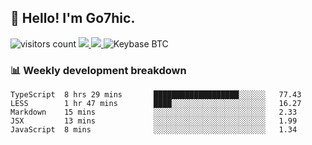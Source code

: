 ## 👋 Hello! I'm Go7hic.

 ![visitors count](https://visitors-by-url-pls-dont-use-this-in-your-repo.vercel.app/Go7hic-github-readme)
 <a href="https://twitter.com/Go7hic">
    <img src="https://img.shields.io/badge/-@Go7hic-1ca0f1?style=flat-square&labelColor=1ca0f1&logo=twitter&logoColor=white&link=https://twitter.com/Go7hic">
   <a/>
   <a href="mailto:gtfx0209@gmail.com">
    <img src="https://img.shields.io/badge/-gtfx0209@gmail.com-c14438?style=flat-square&logo=Gmail&logoColor=white&link=mailto:gtfx0209@gmail.com">
   <a/>
    ![Keybase BTC](https://img.shields.io/keybase/btc/Go7hic)
 <!--
🔭 I’m currently working
🌱 I’m currently learning
💬 Ask me about 
📫 How to reach me: 
⚡ Fun fact: 
-->
 <!--
![My Github Stats](https://github-readme-stats.vercel.app/api?username=Go7hic&show_icons=true&count_private=true)

-->

### 📊 Weekly development breakdown
<!--START_SECTION:waka-->
```text
TypeScript  8 hrs 29 mins       ███████████████████░░░░░░   77.43 
LESS        1 hr 47 mins        ████░░░░░░░░░░░░░░░░░░░░░   16.27 
Markdown    15 mins             ░░░░░░░░░░░░░░░░░░░░░░░░░   2.33 
JSX         13 mins             ░░░░░░░░░░░░░░░░░░░░░░░░░   1.99 
JavaScript  8 mins              ░░░░░░░░░░░░░░░░░░░░░░░░░   1.34
```
<!--END_SECTION:waka-->


